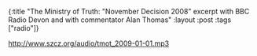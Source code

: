 {:title "The Ministry of Truth: \"November Decision 2008\" excerpt with BBC Radio Devon and with commentator Alan Thomas"
:layout :post
:tags  ["radio"]}

<http://www.szcz.org/audio/tmot_2009-01-01.mp3>

